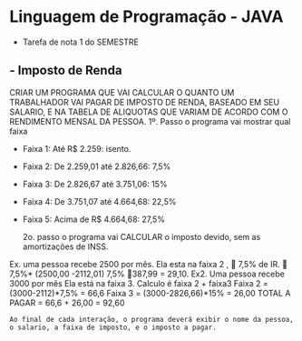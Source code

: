 # Linguagem de Programação - JAVA

* Tarefa de nota 1 do SEMESTRE

## - Imposto de Renda

CRIAR UM PROGRAMA QUE VAI CALCULAR O QUANTO UM TRABALHADOR VAI PAGAR DE IMPOSTO DE RENDA, BASEADO EM SEU SALARIO, E NA TABELA DE ALIQUOTAS QUE VARIAM DE ACORDO COM O RENDIMENTO MENSAL DA PESSOA.
    1º. Passo o programa vai mostrar qual faixa
* Faixa 1: Até R$ 2.259: isento.
* Faixa 2: De 2.259,01 até 2.826,66: 7,5%
* Faixa 3: De 2.826,67 até 3.751,06: 15%
* Faixa 4: De 3.751,07 até 4.664,68: 22,5%
* Faixa 5: Acima de R$ 4.664,68: 27,5%

    2o. passo o programa vai CALCULAR o imposto devido, sem as amortizações de INSS.

Ex. uma pessoa recebe 2500 por mês.
Ela esta na faixa 2 ,  7,5% de IR.  7,5%* (2500,00 -2112,01)
7,5% 387,99 = 29,10.
Ex2. Uma pessoa recebe 3000 por mês
Ela está na faixa 3.
Calculo é faixa 2 + faixa3
Faixa 2 = (3000-2112)*7,5% = 66,6
Faixa 3 = (3000-2826,66)*15% = 26,00
TOTAL A PAGAR = 66,6 + 26,00 = 92,60

    Ao final de cada interação, o programa deverá exibir o nome da pessoa, o salario, a faixa de imposto, e o imposto a pagar.